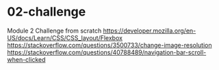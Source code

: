 # 02-challenge
Module 2 Challenge from scratch
https://developer.mozilla.org/en-US/docs/Learn/CSS/CSS_layout/Flexbox
https://stackoverflow.com/questions/3500733/change-image-resolution
https://stackoverflow.com/questions/40788489/navigation-bar-scroll-when-clicked
